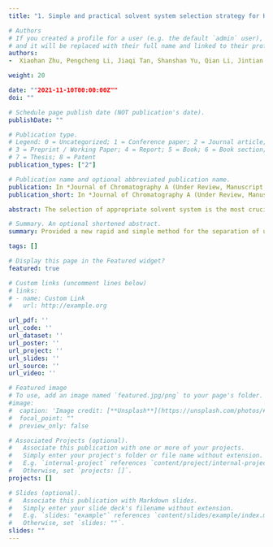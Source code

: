 ```yaml
---
title: "1. Simple and practical solvent system selection strategy for HSCCC separation based on the HPLC polarity parameter model of the target compound"

# Authors
# If you created a profile for a user (e.g. the default `admin` user), write the username (folder name) here 
# and it will be replaced with their full name and linked to their profile.
authors:
-  Xiaohan Zhu, Pengcheng Li, Jiaqi Tan, Shanshan Yu, Qian Li, Jintian Tang, Hongkun Xue, Xu Cai

weight: 20

date: ""2021-11-10T00:00:00Z""
doi: ""

# Schedule page publish date (NOT publication's date).
publishDate: ""

# Publication type.
# Legend: 0 = Uncategorized; 1 = Conference paper; 2 = Journal article;
# 3 = Preprint / Working Paper; 4 = Report; 5 = Book; 6 = Book section;
# 7 = Thesis; 8 = Patent
publication_types: ["2"]

# Publication name and optional abbreviated publication name.
publication: In *Journal of Chromatography A (Under Review, Manuscript Number JCA-21-1498)*
publication_short: In *Journal of Chromatography A (Under Review, Manuscript Number JCA-21-1498)*

abstract: The selection of appropriate solvent system is the most crucial step of high-speed countercurrent chromatography (HSCCC) application for guaranteeing excellent separation efficiency, shorter run time, and better peak resolution. Polarity always plays an important role in the widely used chromatography techniques of HPLC and HSCCC. However, the HPLC evaluation and calculation of the compound polarity and the selection of appropriate HSCCC solvent system remain mutually independent. We chose 14 compounds to conduct the flask-and-shake experiments and HPLC analysis, such as apigenin, honokiol, phloridzin and dihydromaricetin. And as the results show, the compound polarity computed from the average polarity of biphasic system when the compound is uniformly distributed in two liquid phases and from HPLC analysis are equivalent. Guided by this strategy, we chose proper HSCCC solvent systems for mangosteen peel and Hypericum sampsonii Hance respectively, and two main components (mangostin and quercetin) were isolated from their extracts. This method greatly improves the efficiency of HSCCC solvent system selection, shortens the experimental time, and requires only 1 to 2 HPLC analysis with reference compounds. Therefore, the relationship between the polarity of the solute and the solvent, the polarity parameter model, provides a fast, steady and efficient analysis method for the calculation of the polarity parameters of unknown components in the material and the selection of the appropriate HSCCC solvent system for the extraction of those components. 

# Summary. An optional shortened abstract.
summary: Provided a new rapid and simple method for the separation of unknow compounds. I used liquid-liquid separation technology coupled with High-Speed Countercurrent Chromatography (HSCCC) to separate high-purity compounds from complex natural compounds. 

tags: []

# Display this page in the Featured widget?
featured: true

# Custom links (uncomment lines below)
# links:
# - name: Custom Link
#   url: http://example.org

url_pdf: ''
url_code: ''
url_dataset: ''
url_poster: ''
url_project: ''
url_slides: ''
url_source: ''
url_video: ''

# Featured image
# To use, add an image named `featured.jpg/png` to your page's folder. 
#image:
#  caption: 'Image credit: [**Unsplash**](https://unsplash.com/photos/#pLCdAaMFLTE)'
#  focal_point: ""
#  preview_only: false

# Associated Projects (optional).
#   Associate this publication with one or more of your projects.
#   Simply enter your project's folder or file name without extension.
#   E.g. `internal-project` references `content/project/internal-project/index.md`.
#   Otherwise, set `projects: []`.
projects: []

# Slides (optional).
#   Associate this publication with Markdown slides.
#   Simply enter your slide deck's filename without extension.
#   E.g. `slides: "example"` references `content/slides/example/index.md`.
#   Otherwise, set `slides: ""`.
slides: ""
---
```

